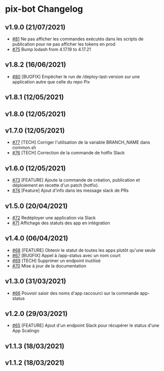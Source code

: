 # pix-bot Changelog

## v1.9.0 (21/07/2021)

- [#81](https://github.com/1024pix/pix-bot/pull/81) Ne pas afficher les commandes exécutés dans les scripts de publication pour ne pas afficher les tokens en prod
- [#75](https://github.com/1024pix/pix-bot/pull/75) Bump lodash from 4.17.19 to 4.17.21

## v1.8.2 (16/06/2021)

- [#80](https://github.com/1024pix/pix-bot/pull/80) [BUGFIX] Empêcher le run de /deploy-last-version sur une application autre que celle du repo Pix

## v1.8.1 (12/05/2021)


## v1.8.0 (12/05/2021)


## v1.7.0 (12/05/2021)

- [#77](https://github.com/1024pix/pix-bot/pull/77) [TECH] Corriger l'utilisation de la variable BRANCH_NAME dans common.sh
- [#76](https://github.com/1024pix/pix-bot/pull/76) [TECH] Correction de la commande de hotfix Slack

## v1.6.0 (12/05/2021)

- [#73](https://github.com/1024pix/pix-bot/pull/73) [FEATURE] Ajoute la commande de création, publication et déploiement en recette d'un patch (hotfix).
- [#74](https://github.com/1024pix/pix-bot/pull/74) [Feature] Ajout d'info dans les message slack de PRs

## v1.5.0 (20/04/2021)

- [#72](https://github.com/1024pix/pix-bot/pull/72) Redéployer une application via Slack
- [#71](https://github.com/1024pix/pix-bot/pull/71) Affichage des statuts des app en intégration

## v1.4.0 (06/04/2021)

- [#68](https://github.com/1024pix/pix-bot/pull/68) [FEATURE] Obtenir le statut de toutes les apps plutôt qu'une seule
- [#67](https://github.com/1024pix/pix-bot/pull/67) [BUGFIX] Appel à /app-status avec un nom court
- [#69](https://github.com/1024pix/pix-bot/pull/69) [TECH] Supprimer un endpoint inutilisé
- [#70](https://github.com/1024pix/pix-bot/pull/70) Mise à jour de la documentation

## v1.3.0 (31/03/2021)

- [#66](https://github.com/1024pix/pix-bot/pull/66) Pouvoir saisir des noms d'app raccourci sur la commande app-status

## v1.2.0 (29/03/2021)

- [#65](https://github.com/1024pix/pix-bot/pull/65) [FEATURE] Ajout d'un endpoint Slack pour récupérer le status d'une App Scalingo

## v1.1.3 (18/03/2021)




## v1.1.2 (18/03/2021)

